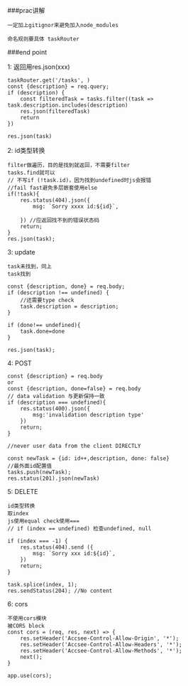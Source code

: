 ###prac讲解

	一定加上gitignor来避免加入node_modules

	命名规则要具体 taskRouter

###end point

1: 	返回用res.json(xxx)

	taskRouter.get('/tasks', )	
	const {description} = req.query;
	if (description) {
		const filteredTask = tasks.filter((task => task.description.includes(description)
		res.json(filteredTask)
		return
	})
	
	res.json(task)
	
2: id类型转换

	filter做遍历，目的是找到就返回，不需要filter
	tasks.find就可以
	// 不写if (!task.id)，因为找到undefined时js会报错
	//fail fast避免多层嵌套使用else
	if(!task){
		res.status(404).json({
			msg: `Sorry xxxx id:${id}`,
		
		}) //应返回找不到的错误状态码
		return;
	}
	res.json(task);
	
	
3: update

	task未找到，同上
	task找到
	
	const {description, done} = req.body;
	if (description !== undefined) {
		//还需要type check
		task.description = description;
	}
	
	if (done!== undefined){
		task.done=done
	}
	
	res.json(task);
	
4: POST

	const {description} = req.body
	or 
	const {description, done=false} = req.body
	// data validation 与更新保持一致
	if (description === undefined){
		res.status(400).json({
			msg:'invalidation description type'
		})
		return;
	}
	
	//never user data from the client DIRECTLY
	
	const newTask = {id: id++,description, done: false}
	//最外面id配置值
	tasks.push(newTask);
	res.status(201).json(newTask)
	
	
5: DELETE

	id类型转换
	取index
	js使用equal check使用===
	// if (index == undefined) 检查undefined, null
	
	if (index === -1) {
		res.status(404).send ({
			msg: `Sorry xxx id:${id}`,
		})
		return;
	}
	
	task.splice(index, 1);
	res.sendStatus(204); //No content
	
	
	
6: cors

	不使用cors模块
	被CORS block
	const cors = (req, res, next) => {
		res.setHeader('Accsee-Control-Allow-Origin', '*');
		res.setHeader('Accsee-Control-Allow-Headers', '*');
		res.setHeader('Accsee-Control-Allow-Methods', '*');
		next();
	}
	
	app.use(cors);
